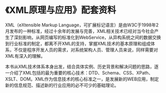 《XML原理与应用》配套资料
===

XML（eXtensible Markup Language，可扩展标记语言）是由W3C于1998年2月发布的一种标准，经过十余年的发展与完善，XML相关技术已经对当今社会产生了深刻影响，从网页编写的标准化到WebService，从异构系统之间的数据交换到行业标准的制定，都离不开XML的支持，掌握XML技术的基本原理和组成体系，不仅是程序开发人员的需求，对系统架构人员、管理人员来说，同样需要对XML有深入的理解。

本书从XML技术体系本身出发，结合具体实例、历史背景和解决问题的思路，逐一介绍了XML包括的最为重要的核心技术：DTD、Schema、CSS、XPath、XSLT、DOM。XML作为信息技术的核心标准之一，是发展新的WEB应用，制定新的信息规范、描述新的行业应用的必不可少的基础理论。 
